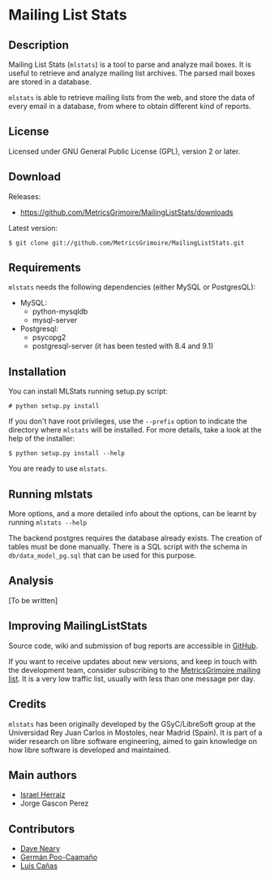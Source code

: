 Mailing List Stats
==================

Description
-----------
Mailing List Stats (`mlstats`) is a tool to parse and analyze mail boxes.
It is useful to retrieve and analyze mailing list archives.  The parsed
mail boxes are stored in a database.

`mlstats` is able to retrieve mailing lists from the web,
and store the data of every email in a database, from where to obtain
different kind of reports.

License
-------

Licensed under GNU General Public License (GPL), version 2 or later.


Download
--------

Releases:

  * https://github.com/MetricsGrimoire/MailingListStats/downloads

Latest version:

    $ git clone git://github.com/MetricsGrimoire/MailingListStats.git


Requirements
-------------
`mlstats` needs the following dependencies (either MySQL or PostgresQL):

  * MySQL:
    * python-mysqldb
    * mysql-server
  * Postgresql:
    * psycopg2
    * postgresql-server (it has been tested with 8.4 and 9.1)


Installation
------------
You can install MLStats running setup.py script:

    # python setup.py install

If you don't have root privileges, use the `--prefix` option to indicate 
the directory where `mlstats` will be installed. For more details, take a 
look at the help of the installer:

    $ python setup.py install --help

You are ready to use `mlstats`.


Running mlstats
---------------

More options, and a more detailed info about the options, can be
learnt by running `mlstats --help`

The backend postgres requires the database already exists. The creation
of tables must be done manually. There is a SQL script with the schema
in `db/data_model_pg.sql` that can be used for this purpose.


Analysis
--------

[To be written]


Improving MailingListStats
---------------------------

Source code, wiki and submission of bug reports are accessible in [GitHub].

[GitHub]: https://github.com/MetricsGrimoire/MailingListStats

If you want to receive updates about new versions, and keep in touch
with the development team, consider subscribing to the [MetricsGrimoire mailing list][1].
It is a very low traffic list, usually with less than one message per day.

[1]: https://lists.libresoft.es/listinfo/metrics-grimoire


Credits
-------

`mlstats` has been originally developed by the GSyC/LibreSoft group at
the Universidad Rey Juan Carlos in Mostoles, near Madrid (Spain). It is
part of a wider research on libre software engineering, aimed to gain
knowledge on how libre software is developed and maintained.
 

Main authors
------------

  * [Israel Herraiz]               <isra at herraiz org>
  * Jorge Gascon Perez             <jgascon at gsyc.escet.urjc.es>


Contributors
------------

  * [Dave Neary]                   <dneary at maemo org>
  * [Germán Poo-Caamaño]           <gpoo at gnome org>
  * [Luis Cañas]                   <lcanas at bitergia com>

  [Israel Herraiz]: http://herraiz.org/
  [Dave Neary]: http://blogs.gnome.org/bolsh/
  [Germán Poo-Caamaño]: http://calcifer.org/
  [Luis Cañas]: http://sanacl.wordpress.com/
